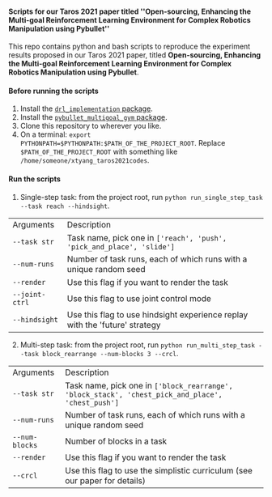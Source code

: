 #### Scripts for our Taros 2021 paper titled ''Open-sourcing, Enhancing the Multi-goal Reinforcement Learning Environment for Complex Robotics Manipulation using Pybullet''

This repo contains python and bash scripts to reproduce the experiment results proposed in our Taros 2021
paper, titled **Open-sourcing, Enhancing the Multi-goal Reinforcement Learning Environment for Complex Robotics 
Manipulation using Pybullet**.

#### Before running the scripts

1. Install the [`drl_implementation` package](https://github.com/IanYangChina/DRL_Implementation).
2. Install the [`pybullet_multigoal_gym` package](https://github.com/IanYangChina/pybullet_multigoal_gym).
3. Clone this repository to wherever you like.
4. On a terminal: `export PYTHONPATH=$PYTHONPATH:$PATH_OF_THE_PROJECT_ROOT`. 
Replace `$PATH_OF_THE_PROJECT_ROOT` with something like `/home/someone/xtyang_taros2021codes`.

#### Run the scripts

1. Single-step task:
from the project root, run `python run_single_step_task --task reach --hindsight`.

| | |
| :---------------------- | :----------------------------------------------- |
| Arguments               | Description                                      |
| `--task str`            | Task name, pick one in `['reach', 'push', 'pick_and_place', 'slide']` |
| `--num-runs`            | Number of task runs, each of which runs with a unique random seed |
| `--render`              | Use this flag if you want to render the task     |
| `--joint-ctrl`          | Use this flag to use joint control mode |
| `--hindsight`           | Use this flag to use hindsight experience replay with the 'future' strategy |

2. Multi-step task:
from the project root, run `python run_multi_step_task --task block_rearrange --num-blocks 3 --crcl`.

| | |
| :---------------------- | :----------------------------------------------- |
| Arguments               | Description                                      |
| `--task str`            | Task name, pick one in `['block_rearrange', 'block_stack', 'chest_pick_and_place', 'chest_push']` |
| `--num-runs`            | Number of task runs, each of which runs with a unique random seed |
| `--num-blocks`          | Number of blocks in a task |
| `--render`              | Use this flag if you want to render the task     |
| `--crcl`                | Use this flag to use the simplistic curriculum (see our paper for details) |